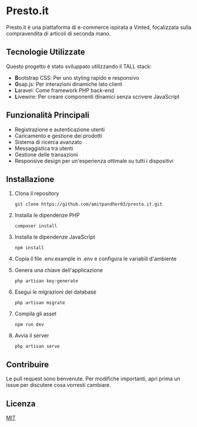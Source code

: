 # Presto.it

Presto.it è una piattaforma di e-commerce ispirata a Vinted, focalizzata sulla compravendita di articoli di seconda mano.

## Tecnologie Utilizzate

Questo progetto è stato sviluppato utilizzando il TALL stack:

- **B**ootstrap CSS: Per uno styling rapido e responsivo
- **G**sap.js: Per interazioni dinamiche lato client
- **L**aravel: Come framework PHP back-end
- **L**ivewire: Per creare componenti dinamici senza scrivere JavaScript

## Funzionalità Principali

- Registrazione e autenticazione utenti
- Caricamento e gestione dei prodotti
- Sistema di ricerca avanzato
- Messaggistica tra utenti
- Gestione delle transazioni
- Responsive design per un'esperienza ottimale su tutti i dispositivi

## Installazione

1. Clona il repository
   ```
   git clone https://github.com/amitpandher03/presto.it.git
   ```
2. Installa le dipendenze PHP
   ```
   composer install
   ```
3. Installa le dipendenze JavaScript
   ```
   npm install
   ```
4. Copia il file .env.example in .env e configura le variabili d'ambiente

5. Genera una chiave dell'applicazione
   ```
   php artisan key:generate
   ```
6. Esegui le migrazioni del database
   ```
   php artisan migrate
   ```
7. Compila gli asset
   ```
   npm run dev
   ```
8. Avvia il server
   ```
   php artisan serve
   ```

## Contribuire

Le pull request sono benvenute. Per modifiche importanti, apri prima un issue per discutere cosa vorresti cambiare.

## Licenza

[MIT](https://choosealicense.com/licenses/mit/)
